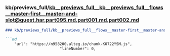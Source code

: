 ### kb/previews_full/kb__previews_full__kb__previews_full__flows__master-first__master-and-slot@guest.har.part095.md.part001.md.part002.md

```md
### kb/previews_full/kb__previews_full__flows__master-first__master-and-slot@guest.har.part095.md.part001.md (part 002)

```md
    "url": "https://n958200.alteg.io/chunk-KO722YSM.js",
                        "lineNumber": 0,
```

```

```
